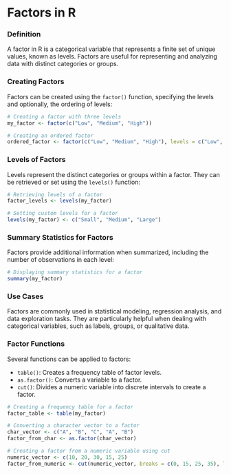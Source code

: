 # Factors in R

### Definition

A factor in R is a categorical variable that represents a finite set of unique values, known as levels. Factors are useful for representing and analyzing data with distinct categories or groups.

### Creating Factors

Factors can be created using the `factor()` function, specifying the levels and optionally, the ordering of levels:

```R
# Creating a factor with three levels
my_factor <- factor(c("Low", "Medium", "High"))

# Creating an ordered factor
ordered_factor <- factor(c("Low", "Medium", "High"), levels = c("Low", "Medium", "High"), ordered = TRUE)
```

### Levels of Factors

Levels represent the distinct categories or groups within a factor. They can be retrieved or set using the `levels()` function:

```R
# Retrieving levels of a factor
factor_levels <- levels(my_factor)

# Setting custom levels for a factor
levels(my_factor) <- c("Small", "Medium", "Large")
```

### Summary Statistics for Factors

Factors provide additional information when summarized, including the number of observations in each level:

```R
# Displaying summary statistics for a factor
summary(my_factor)
```

### Use Cases

Factors are commonly used in statistical modeling, regression analysis, and data exploration tasks. They are particularly helpful when dealing with categorical variables, such as labels, groups, or qualitative data.

### Factor Functions

Several functions can be applied to factors:

- `table()`: Creates a frequency table of factor levels.
- `as.factor()`: Converts a variable to a factor.
- `cut()`: Divides a numeric variable into discrete intervals to create a factor.

```R
# Creating a frequency table for a factor
factor_table <- table(my_factor)

# Converting a character vector to a factor
char_vector <- c("A", "B", "C", "A", "B")
factor_from_char <- as.factor(char_vector)

# Creating a factor from a numeric variable using cut
numeric_vector <- c(10, 20, 30, 15, 25)
factor_from_numeric <- cut(numeric_vector, breaks = c(0, 15, 25, 35), labels = c("Low", "Medium", "High"))
```
